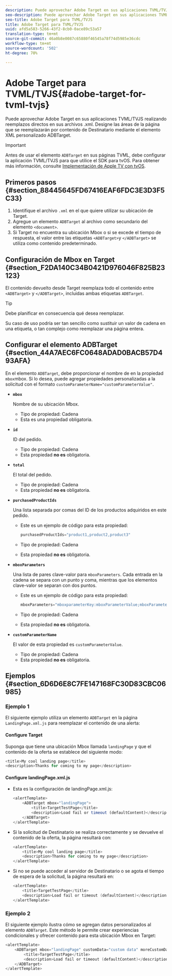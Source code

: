 ```yaml
---
description: Puede aprovechar Adobe Target en sus aplicaciones TVML/TVJS realizando reemplazos directos en sus archivos .xml. Designe las áreas de la página que se reemplazarán por contenido de Destinatario mediante el elemento XML personalizado ADBTarget.
seo-description: Puede aprovechar Adobe Target en sus aplicaciones TVML/TVJS realizando reemplazos directos en sus archivos .xml. Designe las áreas de la página que se reemplazarán por contenido de Destinatario mediante el elemento XML personalizado ADBTarget.
seo-title: Adobe Target para TVML/TVJS
title: Adobe Target para TVML/TVJS
uuid: afd5a583-5266-43f2-8cb0-0ace89c53a57
translation-type: tm+mt
source-git-commit: 46a0b8e0087c65880f46545a78f74d5985e36cdc
workflow-type: tm+mt
source-wordcount: '502'
ht-degree: 70%

---
```



# Adobe Target para TVML/TVJS{#adobe-target-for-tvml-tvjs}

Puede aprovechar Adobe Target en sus aplicaciones TVML/TVJS realizando reemplazos directos en sus archivos .xml. Designe las áreas de la página que se reemplazarán por contenido de Destinatario mediante el elemento XML personalizado ADBTarget.

>[!IMPORTANT]
>
>Antes de usar el elemento `ADBTarget` en sus páginas TVML, debe configurar la aplicación TVML/TVJS para que utilice el SDK para tvOS. Para obtener más información, consulte [Implementación de Apple TV con tvOS](/help/ios/apple-tv-implementation-tvos/apple-tv-implementation-tvos.md).

## Primeros pasos {#section_88445645FD67416EAF6FDC3E3D3F5C33}

1. Identifique el archivo `.xml` en el que quiere utilizar su ubicación de Target.
1. Agregue un elemento `ADBTarget` al archivo como secundario del elemento `<document>`.
1. Si Target no encuentra su ubicación Mbox o si se excede el tiempo de respuesta, el valor entre las etiquetas `<ADBTarget>`y `</ADBTarget>` se utiliza como contenido predeterminado.

## Configuración de Mbox en Target {#section_F2DA140C34B0421D976046F825B23123}

El contenido devuelto desde Target reemplaza todo el contenido entre `<ADBTarget>` y `</ADBTarget>`, incluidas ambas etiquetas `ADBTarget`.

>[!TIP]
>
>Debe planificar en consecuencia qué desea reemplazar.

Su caso de uso podría ser tan sencillo como sustituir un valor de cadena en una etiqueta, o tan complejo como reemplazar una página entera.

## Configurar el elemento ADBTarget {#section_44A7AEC6FC0648ADAD0BACB57D493AFA}

En el elemento `ADBTarget`, debe proporcionar el nombre de en la propiedad `mbox`mbox. Si lo desea, puede agregar propiedades personalizadas a la solicitud con el formato `customParameterName="customParameterValue"`.

* **`mbox`**

   Nombre de su ubicación Mbox.

   * Tipo de propiedad: Cadena
   * Esta es una propiedad obligatoria.

* **`id`**

   ID del pedido.

   * Tipo de propiedad: Cadena
   * Esta propiedad **no es** obligatoria.

* **`total`**

   El total del pedido.

   * Tipo de propiedad: Cadena
   * Esta propiedad **no es** obligatoria.

* **`purchasedProductIds`**

   Una lista separada por comas del ID de los productos adquiridos en este pedido.

   * Este es un ejemplo de código para esta propiedad:


      ```objective-c
      purchasedProductIds="product1,product2,product3" 
      ```

   * Tipo de propiedad: Cadena
   * Esta propiedad **no es** obligatoria.

* **`mboxParameters`**

   Una lista de pares clave-valor para `mboxParameters`. Cada entrada en la cadena se separa con un punto y coma, mientras que los elementos clave-valor se separan con dos puntos.

   * Este es un ejemplo de código para esta propiedad:

      ```objective-c
      mboxParameters="mboxparameterKey:mboxParameterValue;mboxParameterKey1:mboxParameterValue1;mboxParameterKey2:mboxParameterValue2"
      ```

   * Tipo de propiedad: Cadena
   * Esta propiedad **no es** obligatoria.

* **`customParameterName`**

   El valor de esta propiedad es `customParameterValue`.

   * Tipo de propiedad: Cadena
   * Esta propiedad **no es** obligatoria.


## Ejemplos {#section_6D6D6E8C7FE147168FC30D83CBC06985}

### Ejemplo 1

El siguiente ejemplo utiliza un elemento `ADBTarget` en la página `LandingPage.xml.js` para reemplazar el contenido de una alerta:

#### Configure Target

Suponga que tiene una ubicación Mbox llamada `landingPage` y que el contenido de la oferta se establece del siguiente modo:

```objective-c
<title>My cool landing page</title> 
<description>Thanks for coming to my page</description> 
```

#### Configure landingPage.xml.js

* Esta es la configuración de landingPage.xml.js:

   ```js
   <alertTemplate> 
       <ADBTarget mbox="landingPage">  
           <title>TargetTestPage</title> 
           <description>Load fail or timeout (defaultContent)</description> 
       </ADBTarget>  
   </alertTemplate> 
   ```

* Si la solicitud de Destinatario se realiza correctamente y se devuelve el contenido de la oferta, la página resultará con:

   ```objective-c
   <alertTemplate> 
       <title>My cool landing page</title> 
       <description>Thanks for coming to my page</description> 
   </alertTemplate>
   ```

* Si no se puede acceder al servidor de Destinatario o se agota el tiempo de espera de la solicitud, la página resultará en:

   ```objective-c
   <alertTemplate> 
       <title>TargetTestPage</title> 
       <description>Load fail or timeout (defaultContent)</description> 
   </alertTemplate>
   ```

### Ejemplo 2

El siguiente ejemplo ilustra cómo se agregan datos personalizados al elemento `ADBTarget`. Este método le permite crear experiencias condicionales y ofrecer contenido para esta ubicación Mbox en Target:

```objective-c
<alertTemplate> 
    <ADBTarget mbox="landingPage" customData="custom data" moreCustomData="more custom data"> 
        <title>TargetTestPage</title> 
        <description>Load fail or timeout (defaultContent)</description> 
    </ADBTarget>  
</alertTemplate>
```
